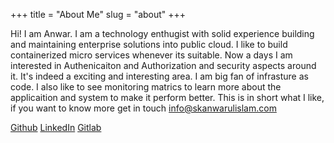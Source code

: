 +++
title = "About Me"
slug = "about"
+++

Hi! I am Anwar. I am a technology enthugist with solid experience building and maintaining enterprise solutions into public cloud. I like to build containerized micro services whenever its suitable.
Now a days I am interested in Authenicaiton and Authorization and security aspects around it. It's indeed a exciting and interesting area. I am big fan of infrasture as code. I also like to see monitoring matrics to learn more about the applicaition and system to make it perform better. This is in short what I like, if you want to know more get in touch info@skanwarulislam.com

[Github](https://github.com/skanwarulislam)
[LinkedIn](https://www.linkedin.com/in/skmohdanwarulislam/)
[Gitlab](https://gitlab.com/skanwar)
